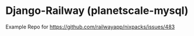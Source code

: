 # Django-Railway (planetscale-mysql)
Example Repo for https://github.com/railwayapp/nixpacks/issues/483

